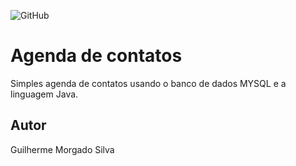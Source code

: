 ![GitHub](https://img.shields.io/github/license/GuilhermeSilva100104/agenda)
# Agenda de contatos
Simples agenda de contatos usando o banco de dados MYSQL e a linguagem Java.
## Autor
Guilherme Morgado Silva
